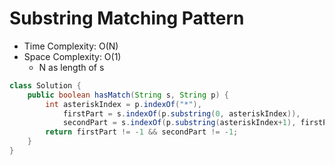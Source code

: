 # Substring Matching Pattern

- Time Complexity: O(N)
- Space Complexity: O(1)
  - N as length of s

```java
class Solution {
    public boolean hasMatch(String s, String p) {
        int asteriskIndex = p.indexOf("*"),
            firstPart = s.indexOf(p.substring(0, asteriskIndex)),
            secondPart = s.indexOf(p.substring(asteriskIndex+1), firstPart+asteriskIndex);
        return firstPart != -1 && secondPart != -1;
    }
}
```